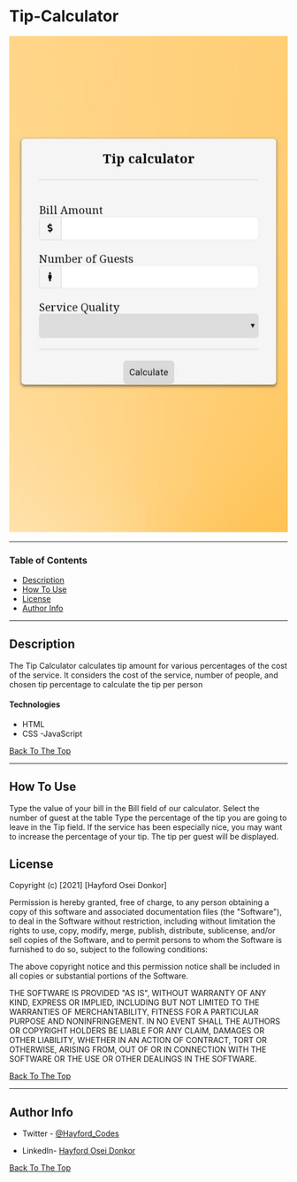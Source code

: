 # Tip-Calculator

![Project Image](image.jpg)


---

### Table of Contents

- [Description](#description)
- [How To Use](#how-to-use)
- [License](#license)
- [Author Info](#author-info)

---

## Description
The Tip Calculator calculates tip amount for various percentages of the cost of the service.
It considers the cost of the service, number of people, and chosen tip percentage to calculate the tip per person

#### Technologies

- HTML
- CSS
-JavaScript

[Back To The Top](#Tip-Calculator)

---

## How To Use
Type the value of your bill in the Bill field of our calculator.
Select the number of guest at the table
Type the percentage of the tip you are going to leave in the Tip field. If the service has been especially nice, you may want to increase the percentage of your tip.
The tip per guest will be displayed.

## License

Copyright (c) [2021] [Hayford Osei Donkor]

Permission is hereby granted, free of charge, to any person obtaining a copy
of this software and associated documentation files (the "Software"), to deal
in the Software without restriction, including without limitation the rights
to use, copy, modify, merge, publish, distribute, sublicense, and/or sell
copies of the Software, and to permit persons to whom the Software is
furnished to do so, subject to the following conditions:

The above copyright notice and this permission notice shall be included in all
copies or substantial portions of the Software.

THE SOFTWARE IS PROVIDED "AS IS", WITHOUT WARRANTY OF ANY KIND, EXPRESS OR
IMPLIED, INCLUDING BUT NOT LIMITED TO THE WARRANTIES OF MERCHANTABILITY,
FITNESS FOR A PARTICULAR PURPOSE AND NONINFRINGEMENT. IN NO EVENT SHALL THE
AUTHORS OR COPYRIGHT HOLDERS BE LIABLE FOR ANY CLAIM, DAMAGES OR OTHER
LIABILITY, WHETHER IN AN ACTION OF CONTRACT, TORT OR OTHERWISE, ARISING FROM,
OUT OF OR IN CONNECTION WITH THE SOFTWARE OR THE USE OR OTHER DEALINGS IN THE
SOFTWARE.

[Back To The Top](#Tip-Calculator)

---

## Author Info

- Twitter - [@Hayford_Codes](https://twitter.com/Hayford_Codes?s=09)

- LinkedIn- [Hayford Osei Donkor](https://www.linkedin.com/in/hayford-osei-donkor-334b5218a)

[Back To The Top](#Tip-Calculator)

